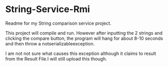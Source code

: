 # String-Service-Rmi

Readme for my String comparison service project.

This project will compile and run. However after inputting the 2 strings and clicking the compare button, the program will hang for about 8-10 seconds and then throw a 
notserializableexception. 

I am not not sure what causes this exception although it claims to result from the Result File.I will still upload this though.
